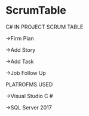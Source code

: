 # ScrumTable
C# IN PROJECT SCRUM TABLE

->Firm Plan

->Add Story

->Add Task

->Job Follow Up

PLATROFMS USED

->Visual Studio C #

->SQL Server 2017
